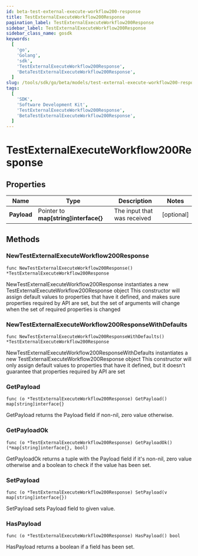 ```yaml
---
id: beta-test-external-execute-workflow200-response
title: TestExternalExecuteWorkflow200Response
pagination_label: TestExternalExecuteWorkflow200Response
sidebar_label: TestExternalExecuteWorkflow200Response
sidebar_class_name: gosdk
keywords:
  [
    'go',
    'Golang',
    'sdk',
    'TestExternalExecuteWorkflow200Response',
    'BetaTestExternalExecuteWorkflow200Response',
  ]
slug: /tools/sdk/go/beta/models/test-external-execute-workflow200-response
tags:
  [
    'SDK',
    'Software Development Kit',
    'TestExternalExecuteWorkflow200Response',
    'BetaTestExternalExecuteWorkflow200Response',
  ]
---
```


# TestExternalExecuteWorkflow200Response

## Properties

| Name | Type | Description | Notes |
| --- | --- | --- | --- |
| **Payload** | Pointer to **map[string]interface{}** | The input that was received | [optional] |

## Methods

### NewTestExternalExecuteWorkflow200Response

`func NewTestExternalExecuteWorkflow200Response() *TestExternalExecuteWorkflow200Response`

NewTestExternalExecuteWorkflow200Response instantiates a new TestExternalExecuteWorkflow200Response object This constructor will assign default values to properties that have it defined, and makes sure properties required by API are set, but the set of arguments will change when the set of required properties is changed

### NewTestExternalExecuteWorkflow200ResponseWithDefaults

`func NewTestExternalExecuteWorkflow200ResponseWithDefaults() *TestExternalExecuteWorkflow200Response`

NewTestExternalExecuteWorkflow200ResponseWithDefaults instantiates a new TestExternalExecuteWorkflow200Response object This constructor will only assign default values to properties that have it defined, but it doesn't guarantee that properties required by API are set

### GetPayload

`func (o *TestExternalExecuteWorkflow200Response) GetPayload() map[string]interface{}`

GetPayload returns the Payload field if non-nil, zero value otherwise.

### GetPayloadOk

`func (o *TestExternalExecuteWorkflow200Response) GetPayloadOk() (*map[string]interface{}, bool)`

GetPayloadOk returns a tuple with the Payload field if it's non-nil, zero value otherwise and a boolean to check if the value has been set.

### SetPayload

`func (o *TestExternalExecuteWorkflow200Response) SetPayload(v map[string]interface{})`

SetPayload sets Payload field to given value.

### HasPayload

`func (o *TestExternalExecuteWorkflow200Response) HasPayload() bool`

HasPayload returns a boolean if a field has been set.
